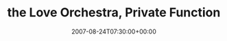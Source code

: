 ---
templateKey: event
guid: 0893faed-6eab-11ea-99c5-002590d1d1b0
date: 2007-08-24T07:30:00+00:00
eventTime: '7:30'
title: the Love Orchestra, Private Function
artist: the Love Orchestra
city: Guelph
venue: Private Function
group: Tim Shia
guests: Elizabeth Shepherd, William Sperandei, Rich Underhill
---